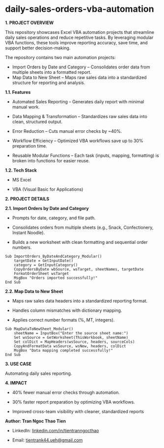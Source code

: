 # daily-sales-orders-vba-automation
**1. PROJECT OVERVIEW**

This repository showcases Excel VBA automation projects that streamline daily sales operations and reduce repetitive tasks. By leveraging modular VBA functions, these tools improve reporting accuracy, save time, and support better decision-making.

The repository contains two main automation projects:
- Import Orders by Date and Category – Consolidates order data from multiple sheets into a formatted report.
- Map Data to New Sheet – Maps raw sales data into a standardized structure for reporting and analysis.

**1.1. Features**

- Automated Sales Reporting – Generates daily report with minimal manual work.

- Data Mapping & Transformation – Standardizes raw sales data into clean, structured output.

- Error Reduction – Cuts manual error checks by ~40%.

- Workflow Efficiency – Optimized VBA workflows save up to 30% preparation time.

- Reusable Modular Functions – Each task (inputs, mapping, formatting) is broken into functions for easier reuse.

**1.2. Tech Stack**

- MS Excel

- VBA (Visual Basic for Applications)
  

**2. PROJECT DETAILS**

**2.1. Import Orders by Date and Category**

- Prompts for date, category, and file path.

- Consolidates orders from multiple sheets (e.g., Snack, Confectionery, Instant Noodle).

- Builds a new worksheet with clean formatting and sequential order numbers.

```
Sub ImportOrders_ByDateAndCategory_Modular()
    targetDate = GetInputDate()
    category = GetInputCategory()
    CopyOrdersByDate wbSource, wsTarget, sheetNames, targetDate
    FormatOrderSheet wsTarget
    MsgBox "Orders imported successfully!"
End Sub
```
**2.2. Map Data to New Sheet**

- Maps raw sales data headers into a standardized reporting format.

- Handles column mismatches with dictionary mapping.

- Applies correct number formats (%, MT, integers).

```
Sub MapDataToNewSheet_Modular()
    sheetName = InputBox("Enter the source sheet name:")
    Set wsSource = GetWorksheet(ThisWorkbook, sheetName)
    Set colDict = MapHeaders(wsSource, headers, sourceCols)
    CopyAndFormatData wsSource, wsNew, headers, colDict
    MsgBox "Data mapping completed successfully!"
End Sub
```

**3. USE CASE**

Automating daily sales reporting.


**4. IMPACT**

- 40% fewer manual error checks through automation.

- 30% faster report preparation by optimizing VBA workflows.

- Improved cross-team visibility with cleaner, standardized reports

**Author: Tran Ngoc Thao Tien**

- LinkedIn: [linkedin.com/in/tientranngocthao](https://www.linkedin.com/in/tientranngocthao/)

- Email: tientrank44.ueh@gmail.com

